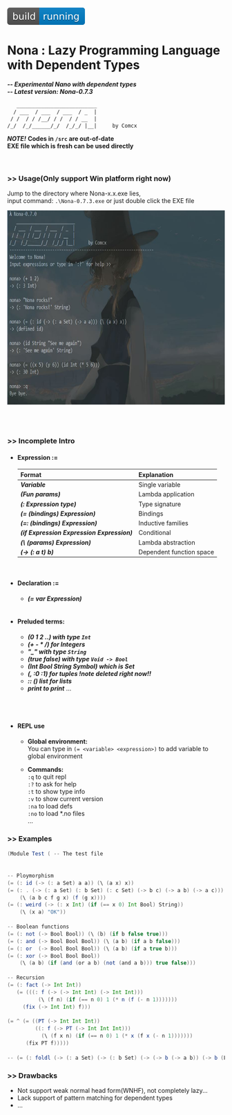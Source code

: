 ![Build Status](https://github.com/Comcx/Nona/blob/master/icon/icon.svg)
# Nona : Lazy Programming Language with Dependent Types
***-- Experimental Nano with dependent types***  
***-- Latest version: Nona-0.7.3***  

```
   __________________________
  / ___  / ___  / ___  / _  |
 / /  / / /__/ / /  / / __  |
/_/  /_/______/_/  /_/_/ |__|     by Comcx

```

***NOTE!***
**Codes in `/src` are out-of-date**  
**EXE file which is fresh can be used directly**  
<br><br>

### >> Usage(Only support Win platform right now)

Jump to the directory where Nona-x.x.exe lies,  
input command: `.\Nona-0.7.3.exe` or just double click the EXE file

<img width="700" height="450" src="https://github.com/Comcx/Nona/blob/master/repl-0.7.0.jpg"/>

<br><br>
### >> Incomplete Intro  

* #### Expression :=
  |Format                                     | Explanation|
  |-------------------------------------------|-------------|
  |***Variable***                             | Single variable|
  |***(Fun params)***                         | Lambda application|
  |***(: Expression type)***                  | Type signature|
  |***(= (bindings) Expression)***            | Bindings|
  |***(=: (bindings) Expression)***           | Inductive families|
  |***(if Expression Expression Expression)***| Conditional|
  |***(\ (params) Expression)***              | Lambda abstraction|
  |***(-> (: a t) b)***                       | Dependent function space|
  <br>
  
* #### Declaration :=
  - ***(= var Expression)***  
  <br>
 
* #### Preluded terms:
  - ***(0 1 2 ..) with type `Int`***  
  - ***(+ - * /) for Integers***  
  - ***"_" with type `String`***  
  - ***(true false) with type `Void -> Bool`***  
  - ***(Int Bool String Symbol) which is Set***  
  - ***(, :0 :1) for tuples !note deleted right now!!***  
  - ***:: () list for lists***
  - ***print to print***
  ...  
<br><br><br>

* #### REPL use  
  
  - **Global environment:**  
    You can type in `(= <variable> <expression>)` to add variable to global environment  
    
  - **Commands:**  
    `:q` to quit repl  
    `:?` to ask for help  
    `:t` to show type info  
    `:v` to show current version  
    `:na` to load defs  
    `:no` to load *.no files  
    ...  


### >> Examples

```scala
(Module Test ( -- The test file


-- Ploymorphism
(= (: id (-> (: a Set) a a)) (\ (a x) x))
(= (: . (-> (: a Set) (: b Set) (: c Set) (-> b c) (-> a b) (-> a c)))
    (\ (a b c f g x) (f (g x))))
(= (: weird (-> (: x Int) (if (== x 0) Int Bool) String))
	(\ (x a) "OK"))

-- Boolean functions
(= (: not (-> Bool Bool)) (\ (b) (if b false true)))
(= (: and (-> Bool Bool Bool)) (\ (a b) (if a b false)))
(= (: or  (-> Bool Bool Bool)) (\ (a b) (if a true b)))
(= (: xor (-> Bool Bool Bool))
	(\ (a b) (if (and (or a b) (not (and a b))) true false)))

-- Recursion
(= (: fact (-> Int Int))
   (= (((: f (-> (-> Int Int) (-> Int Int)))
	      (\ (f n) (if (== n 0) 1 (* n (f (- n 1)))))))
	 (fix (-> Int Int) f)))

(= ^ (= ((PT (-> Int Int Int))
         ((: f (-> PT (-> Int Int Int)))
           (\ (f x n) (if (== n 0) 1 (* x (f x (- n 1)))))))
      (fix PT f)))))

-- (= (: foldl (-> (: a Set) (-> (: b Set) (-> (-> b (-> a b)) (-> b (List a)))))) undefined)


```

### >> Drawbacks

* Not support weak normal head form(WNHF), not completely lazy...
* Lack support of pattern matching for dependent types
* ...








